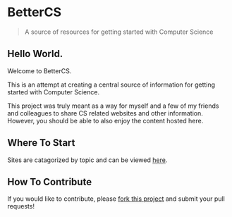 # BetterCS

> A source of resources for getting started with Computer Science

## Hello World.

Welcome to BetterCS.

This is an attempt at creating a central source of information for getting started with Computer Science.

This project was truly meant as a way for myself and a few of my friends and colleagues to share CS related websites and other information. However, you should be able to also enjoy the content hosted here.

## Where To Start

Sites are catagorized by topic and can be viewed [here](topics.md).

## How To Contribute

If you would like to contribute, please [fork this project](https://github.com/NicholasSynovic/bettercs) and submit your pull requests!
